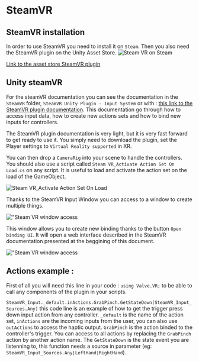 # SteamVR

## SteamVR installation

In order to use SteamVR you need to install it on `Steam`. Then you also need the SteamVR plugin on the Unity Asset Store. ![Steam VR on Steam](Resources/Documentation/SteamVR_Unity.png "SteamVR Unity plugin")

[Link to the asset store SteamVR plugin](https://assetstore.unity.com/packages/tools/integration/steamvr-plugin-32647)

## Unity steamVR

For the steamVR documentation you can see the documentation in the `SteamVR` folder, `SteamVR Unity Plugin - Input System` or with :
[this link to the SteamVR plugin documentation](https://valvesoftware.github.io/steamvr_unity_plugin/). This documentation go through how to access input data, how to create new actions sets and how to bind new inputs for controllers.

The SteamVR plugin documentation is very light, but it is very fast forward to get ready to use it. You simply need to download the plugin, set the Player settings to `Virtual Reality supported` in XR.

You can then drop a `CameraRig` into your scene to handle the controllers. You should also use a script called `Steam VR_Activate Action Set On Load.cs` on any script. It is useful to load and activate the action set on the load of the GameObject.

![Steam VR_Activate Action Set On Load](Resources/Documentation/SteamVRAction.png "Steam VR_Activate Action Set On Load")

Thanks to the SteamVR Input Window you can access to a window to create multiple things.

!["Steam VR window access](Resources/Documentation/SteamVRInput.png "Steam VR window access")

This window allows you to create new binding thanks to the button `Open binding UI`. It will open a web interface described in the SteamVR documentation presented at the beggining of this document.

!["Steam VR window access](Resources/Documentation/SteamVRInputWindow.png  "Steam VR window access")

## Actions example : 

First of all you will need this line in your code : 
`using Valve.VR;` to be able to call any components of the plugin in your scripts.

`SteamVR_Input._default.inActions.GrabPinch.GetStateDown(SteamVR_Input_Sources.Any)` this code line is an example of how to get the trigger press down input action from any controller. `_default` is the name of the action set, `inActions` are the incoming inputs from the user, you can also use `outActions` to access the haptic output. `GrabPinch` is the action binded to the controller's trigger. You can access to all actions by replacing the `GrabPinch` action by another action name. The `GetStateDown` is the state event you are listenning to, this function needs a source in parameter (eg: `SteamVR_Input_Sources.Any|LeftHand|RightHand`).   
